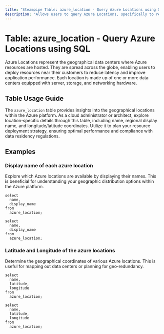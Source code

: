 ```yaml
---
title: "Steampipe Table: azure_location - Query Azure Locations using SQL"
description: "Allows users to query Azure Locations, specifically to retrieve metadata about the different geographical locations within the Azure platform."
---
```


# Table: azure_location - Query Azure Locations using SQL

Azure Locations represent the geographical data centers where Azure resources are hosted. They are spread across the globe, enabling users to deploy resources near their customers to reduce latency and improve application performance. Each location is made up of one or more data centers equipped with server, storage, and networking hardware.

## Table Usage Guide

The `azure_location` table provides insights into the geographical locations within the Azure platform. As a cloud administrator or architect, explore location-specific details through this table, including name, regional display name, and longitude/latitude coordinates. Utilize it to plan your resource deployment strategy, ensuring optimal performance and compliance with data residency regulations.

## Examples

### Display name of each azure location
Explore which Azure locations are available by displaying their names. This is beneficial for understanding your geographic distribution options within the Azure platform.

```sql+postgres
select
  name,
  display_name
from
  azure_location;
```

```sql+sqlite
select
  name,
  display_name
from
  azure_location;
```

### Latitude and Longitude of the azure locations
Determine the geographical coordinates of various Azure locations. This is useful for mapping out data centers or planning for geo-redundancy.

```sql+postgres
select
  name,
  latitude,
  longitude
from
  azure_location;
```

```sql+sqlite
select
  name,
  latitude,
  longitude
from
  azure_location;
```